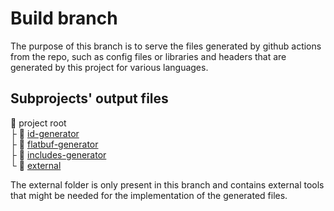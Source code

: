 # Build branch
The purpose of this branch is to serve the files generated by github actions from the repo, such as
config files or libraries and headers that are generated by this project for various languages.

## Subprojects' output files
:open_file_folder: project root\
  ├ :open_file_folder: [id-generator](id-generator)\
  ├ :open_file_folder: [flatbuf-generator](flatbuf-generator)\
  ├ :open_file_folder: [includes-generator](includes-generator)\
  └ :open_file_folder: [external](external)

The external folder is only present in this branch and contains external tools that might be needed
for the implementation of the generated files.
